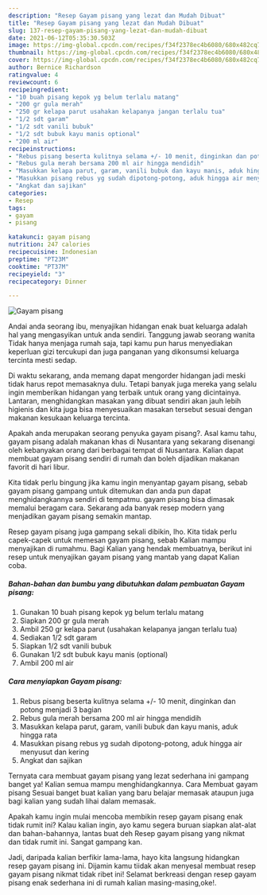 ```yaml
---
description: "Resep Gayam pisang yang lezat dan Mudah Dibuat"
title: "Resep Gayam pisang yang lezat dan Mudah Dibuat"
slug: 137-resep-gayam-pisang-yang-lezat-dan-mudah-dibuat
date: 2021-06-12T05:35:30.503Z
image: https://img-global.cpcdn.com/recipes/f34f2378ec4b6080/680x482cq70/gayam-pisang-foto-resep-utama.jpg
thumbnail: https://img-global.cpcdn.com/recipes/f34f2378ec4b6080/680x482cq70/gayam-pisang-foto-resep-utama.jpg
cover: https://img-global.cpcdn.com/recipes/f34f2378ec4b6080/680x482cq70/gayam-pisang-foto-resep-utama.jpg
author: Bernice Richardson
ratingvalue: 4
reviewcount: 6
recipeingredient:
- "10 buah pisang kepok yg belum terlalu matang"
- "200 gr gula merah"
- "250 gr kelapa parut usahakan kelapanya jangan terlalu tua"
- "1/2 sdt garam"
- "1/2 sdt vanili bubuk"
- "1/2 sdt bubuk kayu manis optional"
- "200 ml air"
recipeinstructions:
- "Rebus pisang beserta kulitnya selama +/- 10 menit, dinginkan dan potong menjadi 3 bagian"
- "Rebus gula merah bersama 200 ml air hingga mendidih"
- "Masukkan kelapa parut, garam, vanili bubuk dan kayu manis, aduk hingga rata"
- "Masukkan pisang rebus yg sudah dipotong-potong, aduk hingga air menyusut dan kering"
- "Angkat dan sajikan"
categories:
- Resep
tags:
- gayam
- pisang

katakunci: gayam pisang 
nutrition: 247 calories
recipecuisine: Indonesian
preptime: "PT23M"
cooktime: "PT37M"
recipeyield: "3"
recipecategory: Dinner

---
```



![Gayam pisang](https://img-global.cpcdn.com/recipes/f34f2378ec4b6080/680x482cq70/gayam-pisang-foto-resep-utama.jpg)

Andai anda seorang ibu, menyajikan hidangan enak buat keluarga adalah hal yang mengasyikan untuk anda sendiri. Tanggung jawab seorang  wanita Tidak hanya menjaga rumah saja, tapi kamu pun harus menyediakan keperluan gizi tercukupi dan juga panganan yang dikonsumsi keluarga tercinta mesti sedap.

Di waktu  sekarang, anda memang dapat mengorder hidangan jadi meski tidak harus repot memasaknya dulu. Tetapi banyak juga mereka yang selalu ingin memberikan hidangan yang terbaik untuk orang yang dicintainya. Lantaran, menghidangkan masakan yang dibuat sendiri akan jauh lebih higienis dan kita juga bisa menyesuaikan masakan tersebut sesuai dengan makanan kesukaan keluarga tercinta. 



Apakah anda merupakan seorang penyuka gayam pisang?. Asal kamu tahu, gayam pisang adalah makanan khas di Nusantara yang sekarang disenangi oleh kebanyakan orang dari berbagai tempat di Nusantara. Kalian dapat membuat gayam pisang sendiri di rumah dan boleh dijadikan makanan favorit di hari libur.

Kita tidak perlu bingung jika kamu ingin menyantap gayam pisang, sebab gayam pisang gampang untuk ditemukan dan anda pun dapat menghidangkannya sendiri di tempatmu. gayam pisang bisa dimasak memalui beragam cara. Sekarang ada banyak resep modern yang menjadikan gayam pisang semakin mantap.

Resep gayam pisang juga gampang sekali dibikin, lho. Kita tidak perlu capek-capek untuk memesan gayam pisang, sebab Kalian mampu menyajikan di rumahmu. Bagi Kalian yang hendak membuatnya, berikut ini resep untuk menyajikan gayam pisang yang mantab yang dapat Kalian coba.

<!--inarticleads1-->

##### Bahan-bahan dan bumbu yang dibutuhkan dalam pembuatan Gayam pisang:

1. Gunakan 10 buah pisang kepok yg belum terlalu matang
1. Siapkan 200 gr gula merah
1. Ambil 250 gr kelapa parut (usahakan kelapanya jangan terlalu tua)
1. Sediakan 1/2 sdt garam
1. Siapkan 1/2 sdt vanili bubuk
1. Gunakan 1/2 sdt bubuk kayu manis (optional)
1. Ambil 200 ml air




<!--inarticleads2-->

##### Cara menyiapkan Gayam pisang:

1. Rebus pisang beserta kulitnya selama +/- 10 menit, dinginkan dan potong menjadi 3 bagian
1. Rebus gula merah bersama 200 ml air hingga mendidih
1. Masukkan kelapa parut, garam, vanili bubuk dan kayu manis, aduk hingga rata
1. Masukkan pisang rebus yg sudah dipotong-potong, aduk hingga air menyusut dan kering
1. Angkat dan sajikan




Ternyata cara membuat gayam pisang yang lezat sederhana ini gampang banget ya! Kalian semua mampu menghidangkannya. Cara Membuat gayam pisang Sesuai banget buat kalian yang baru belajar memasak ataupun juga bagi kalian yang sudah lihai dalam memasak.

Apakah kamu ingin mulai mencoba membikin resep gayam pisang enak tidak rumit ini? Kalau kalian ingin, ayo kamu segera buruan siapkan alat-alat dan bahan-bahannya, lantas buat deh Resep gayam pisang yang nikmat dan tidak rumit ini. Sangat gampang kan. 

Jadi, daripada kalian berfikir lama-lama, hayo kita langsung hidangkan resep gayam pisang ini. Dijamin kamu tiidak akan menyesal membuat resep gayam pisang nikmat tidak ribet ini! Selamat berkreasi dengan resep gayam pisang enak sederhana ini di rumah kalian masing-masing,oke!.

